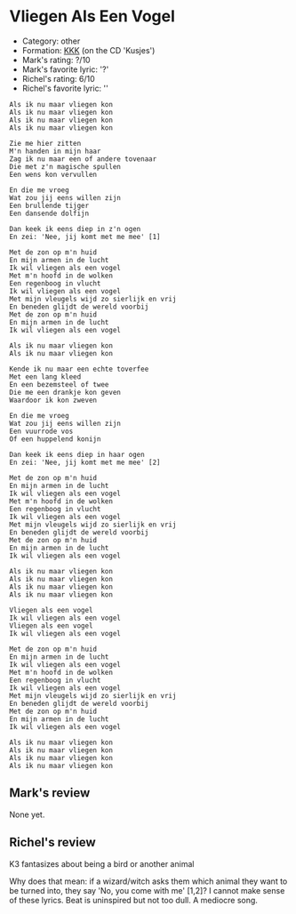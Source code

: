 # Vliegen Als Een Vogel

 * Category: other
 * Formation: [KKK](Kkk.md) (on the CD 'Kusjes')
 * Mark's rating: ?/10
 * Mark's  favorite lyric: '?'
 * Richel's rating: 6/10
 * Richel's favorite lyric: ''

```
Als ik nu maar vliegen kon
Als ik nu maar vliegen kon
Als ik nu maar vliegen kon
Als ik nu maar vliegen kon

Zie me hier zitten
M'n handen in mijn haar
Zag ik nu maar een of andere tovenaar
Die met z'n magische spullen
Een wens kon vervullen

En die me vroeg
Wat zou jij eens willen zijn
Een brullende tijger
Een dansende dolfijn

Dan keek ik eens diep in z'n ogen
En zei: 'Nee, jij komt met me mee' [1]

Met de zon op m'n huid
En mijn armen in de lucht
Ik wil vliegen als een vogel
Met m'n hoofd in de wolken
Een regenboog in vlucht
Ik wil vliegen als een vogel
Met mijn vleugels wijd zo sierlijk en vrij
En beneden glijdt de wereld voorbij
Met de zon op m'n huid
En mijn armen in de lucht
Ik wil vliegen als een vogel

Als ik nu maar vliegen kon
Als ik nu maar vliegen kon

Kende ik nu maar een echte toverfee
Met een lang kleed
En een bezemsteel of twee
Die me een drankje kon geven
Waardoor ik kon zweven

En die me vroeg
Wat zou jij eens willen zijn
Een vuurrode vos
Of een huppelend konijn

Dan keek ik eens diep in haar ogen
En zei: 'Nee, jij komt met me mee' [2]

Met de zon op m'n huid
En mijn armen in de lucht
Ik wil vliegen als een vogel
Met m'n hoofd in de wolken
Een regenboog in vlucht
Ik wil vliegen als een vogel
Met mijn vleugels wijd zo sierlijk en vrij
En beneden glijdt de wereld voorbij
Met de zon op m'n huid
En mijn armen in de lucht
Ik wil vliegen als een vogel

Als ik nu maar vliegen kon
Als ik nu maar vliegen kon
Als ik nu maar vliegen kon
Als ik nu maar vliegen kon

Vliegen als een vogel
Ik wil vliegen als een vogel
Vliegen als een vogel
Ik wil vliegen als een vogel

Met de zon op m'n huid
En mijn armen in de lucht
Ik wil vliegen als een vogel
Met m'n hoofd in de wolken
Een regenboog in vlucht
Ik wil vliegen als een vogel
Met mijn vleugels wijd zo sierlijk en vrij
En beneden glijdt de wereld voorbij
Met de zon op m'n huid
En mijn armen in de lucht
Ik wil vliegen als een vogel

Als ik nu maar vliegen kon
Als ik nu maar vliegen kon
Als ik nu maar vliegen kon
Als ik nu maar vliegen kon
```

## Mark's review

None yet.

## Richel's review

K3 fantasizes about being a bird or another animal

Why does that mean: if a wizard/witch asks them which animal they want to be turned into, they say 'No, you come with me' [1,2]? I cannot make sense of these lyrics. Beat is uninspired but not too dull. A mediocre song.